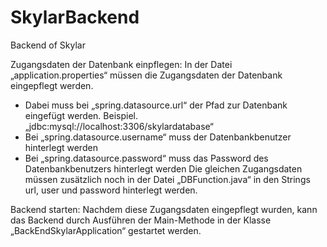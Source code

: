 # SkylarBackend
Backend of Skylar

Zugangsdaten der Datenbank einpflegen:
In der Datei „application.properties“ müssen die Zugangsdaten der Datenbank eingepflegt werden. 
-	Dabei muss bei „spring.datasource.url“ der Pfad zur Datenbank eingefügt werden. Beispiel. „jdbc:mysql://localhost:3306/skylardatabase“
-	Bei „spring.datasource.username“ muss der Datenbankbenutzer hinterlegt werden
-	Bei „spring.datasource.password“ muss das Password des Datenbankbenutzers hinterlegt werden
Die gleichen Zugangsdaten müssen zusätzlich noch in der Datei „DBFunction.java“ in den Strings url, user und password hinterlegt werden. 

Backend starten:
Nachdem diese Zugangsdaten eingepflegt wurden, kann das Backend durch Ausführen der Main-Methode in der Klasse „BackEndSkylarApplication“ gestartet werden.
